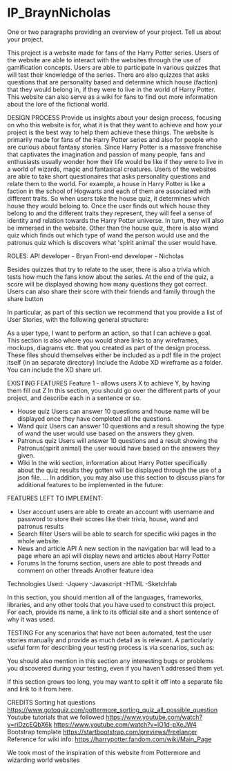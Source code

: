 # IP_BraynNicholas
One or two paragraphs providing an overview of your project. Tell us about your project.

This project is a website made for fans of the Harry Potter series. Users of the website are able to interact with the websites through the use of gamification concepts. Users are able to participate in various quizzes that will test their knowledge of the series. There are also quizzes that asks questions that are personality based and determine which house (faction) that they would belong in, if they were to live in the world of Harry Potter. This website can also serve as a wiki for fans to find out more information about the lore of the fictional world.

DESIGN PROCESS Provide us insights about your design process, focusing on who this website is for, what it is that they want to achieve and how your project is the best way to help them achieve these things. The website is primarily made for fans of the Harry Potter series and also for people who are curious about fantasy stories. Since Harry Potter is a massive franchise that captivates the imagination and passion of many people, fans and enthusiasts usually wonder how their life would be like if they were to live in a world of wizards, magic and fantasical creatures. Users of the websites are able to take short questionaires that asks personality questions and relate them to the world. For example, a house in Harry Potter is like a faction in the school of Hogwarts and each of them are associated with different traits. So when users take the house quiz, it determines which house they would beloing to. Once the user finds out which house they belong to and the different traits they represent, they will feel a sense of identity and relation towards the Harry Potter universe. In turn, they will also be immersed in the website. Other than the house quiz, there is also wand quiz which finds out which type of wand the person would use and the patronus quiz which is discovers what 'spirit animal' the user would have.

ROLES:
API developer - Bryan 
Front-end developer - Nicholas

Besides quizzes that try to relate to the user, there is also a trivia which tests how much the fans know about the series. At the end of the quiz, a score will be displayed showing how many questions they got correct. Users can also share their score with their friends and family through the share button

In particular, as part of this section we recommend that you provide a list of User Stories, with the following general structure:

As a user type, I want to perform an action, so that I can achieve a goal. This section is also where you would share links to any wireframes, mockups, diagrams etc. that you created as part of the design process. These files should themselves either be included as a pdf file in the project itself (in an separate directory) Include the Adobe XD wireframe as a folder. You can include the XD share url.

EXISTING FEATURES 
Feature 1 - allows users X to achieve Y, by having them fill out Z In this section, you should go over the different parts of your project, and describe each in a sentence or so.
- House quiz
Users can answer 10 questions and house name will be displayed once they have completed all the questions.
- Wand quiz 
Users can answer 10 questions and a result showing the type of wand the user would use based on the answers they given.
- Patronus quiz
Users will answer 10 questions and a result showing the Patronus(spirit animal) the user would have based on the answers they given.
- Wiki 
In the wiki section, information about Harry Potter specifically about the quiz results they gotten will be displayed through the use of a json file. ... In addition, you may also use this section to discuss plans for additional features to be implemented in the future:

FEATURES LEFT TO IMPLEMENT:
- User account
users are able to create an account with username and password to store their scores like their trivia, house, wand and patronus results
- Search filter 
Users will be able to search for specific wiki pages in the whole website.
- News and article API 
A new section in the navigation bar will lead to a page where an api will display news and articles about Harry Potter
- Forums 
In the forums section, users are able to post threads and comment on other threads Another feature idea

Technologies Used: -Jquery -Javascript -HTML -Sketchfab

In this section, you should mention all of the languages, frameworks, libraries, and any other tools that you have used to construct this project. For each, provide its name, a link to its official site and a short sentence of why it was used.

TESTING For any scenarios that have not been automated, test the user stories manually and provide as much detail as is relevant. A particularly useful form for describing your testing process is via scenarios, such as:

You should also mention in this section any interesting bugs or problems you discovered during your testing, even if you haven't addressed them yet.

If this section grows too long, you may want to split it off into a separate file and link to it from here.

CREDITS Sorting hat questions https://www.gotoquiz.com/pottermore_sorting_quiz_all_possible_question Youtube tutorials that we followed https://www.youtube.com/watch?v=riDzcEQbX6k https://www.youtube.com/watch?v=lO1d-pXeJW4 Bootstrap template https://startbootstrap.com/previews/freelancer Reference for wiki info: https://harrypotter.fandom.com/wiki/Main_Page

We took most of the inspiration of this website from Pottermore and wizarding world websites
